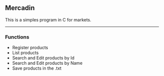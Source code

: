 ## Mercadin

This is a simples program in C for markets.

---

### Functions

- Register products
- List products
- Search and Edit products by Id
- Search and Edit products by Name
- Save products in the .txt
